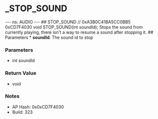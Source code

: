 # _STOP_SOUND

--- ns: AUDIO --- ## STOP_SOUND  // 0xA3B0C41BA5CC0BB5 0xCD7F4030 void STOP_SOUND(int soundId);  Stops the sound from currently playing, there isn't a way to resume a sound after stopping it.  ## Parameters * **soundId**: The sound id to stop

### Parameters
* int soundId

### Return Value
* void

### Notes
* AP Hash: 0x0xCD7F4030
* Build: 323

